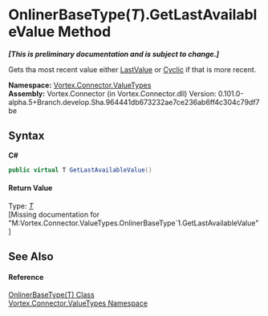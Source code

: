 # OnlinerBaseType(*T*).GetLastAvailableValue Method 
 _**\[This is preliminary documentation and is subject to change.\]**_

Gets tha most recent value either <a href="P_Vortex_Connector_ValueTypes_OnlinerBaseType_1_LastValue.md">LastValue</a> or <a href="P_Vortex_Connector_ValueTypes_OnlinerBaseType_1_Cyclic.md">Cyclic</a> if that is more recent.

**Namespace:**&nbsp;<a href="N_Vortex_Connector_ValueTypes.md">Vortex.Connector.ValueTypes</a><br />**Assembly:**&nbsp;Vortex.Connector (in Vortex.Connector.dll) Version: 0.101.0-alpha.5+Branch.develop.Sha.964441db673232ae7ce236ab6ff4c304c79df7be

## Syntax

**C#**<br />
``` C#
public virtual T GetLastAvailableValue()
```


#### Return Value
Type: <a href="T_Vortex_Connector_ValueTypes_OnlinerBaseType_1.md">*T*</a><br />\[Missing <returns> documentation for "M:Vortex.Connector.ValueTypes.OnlinerBaseType`1.GetLastAvailableValue"\]

## See Also


#### Reference
<a href="T_Vortex_Connector_ValueTypes_OnlinerBaseType_1.md">OnlinerBaseType(T) Class</a><br /><a href="N_Vortex_Connector_ValueTypes.md">Vortex.Connector.ValueTypes Namespace</a><br />